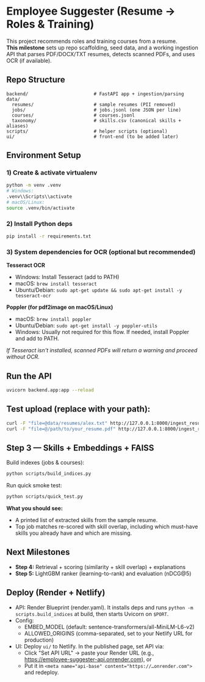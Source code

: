 # Employee Suggester (Resume → Roles & Training)

This project recommends roles and training courses from a resume.  
**This milestone** sets up repo scaffolding, seed data, and a working ingestion API that parses PDF/DOCX/TXT resumes, detects scanned PDFs, and uses OCR (if available).

## Repo Structure

```
backend/                        # FastAPI app + ingestion/parsing
data/
  resumes/                      # sample resumes (PII removed)
  jobs/                         # jobs.jsonl (one JSON per line)
  courses/                      # courses.jsonl
  taxonomy/                     # skills.csv (canonical skills + aliases)
scripts/                        # helper scripts (optional)
ui/                             # front-end (to be added later)
```

## Environment Setup

### 1) Create & activate virtualenv
```bash
python -m venv .venv
# Windows:
.venv\\Scripts\\activate
# macOS/Linux:
source .venv/bin/activate
```

### 2) Install Python deps
```bash
pip install -r requirements.txt
```

### 3) System dependencies for OCR (optional but recommended)

**Tesseract OCR**
- Windows: Install Tesseract (add to PATH)
- macOS: `brew install tesseract`
- Ubuntu/Debian: `sudo apt-get update && sudo apt-get install -y tesseract-ocr`

**Poppler (for pdf2image on macOS/Linux)**
- macOS: `brew install poppler`
- Ubuntu/Debian: `sudo apt-get install -y poppler-utils`
- Windows: Usually not required for this flow. If needed, install Poppler and add to PATH.

*If Tesseract isn't installed, scanned PDFs will return a warning and proceed without OCR.*

## Run the API
```bash
uvicorn backend.app:app --reload
```

## Test upload (replace with your path):
```bash
curl -F "file=@data/resumes/alex.txt" http://127.0.0.1:8000/ingest_resume
curl -F "file=@/path/to/your_resume.pdf" http://127.0.0.1:8000/ingest_resume
```

## Step 3 — Skills + Embeddings + FAISS

Build indexes (jobs & courses):
```bash
python scripts/build_indices.py
```

Run quick smoke test:
```bash
python scripts/quick_test.py
```

**What you should see:**
- A printed list of extracted skills from the sample resume.
- Top job matches re-scored with skill overlap, including which must-have skills you already have and which are missing.

## Next Milestones

- **Step 4:** Retrieval + scoring (similarity + skill overlap) + explanations  
- **Step 5:** LightGBM ranker (learning-to-rank) and evaluation (nDCG@5)

## Deploy (Render + Netlify)
- API: Render Blueprint (render.yaml). It installs deps and runs `python -m scripts.build_indices` at build, then starts Uvicorn on `$PORT`.
- Config:
  - EMBED_MODEL (default: sentence-transformers/all-MiniLM-L6-v2)
  - ALLOWED_ORIGINS (comma-separated, set to your Netlify URL for production)
- UI: Deploy `ui/` to Netlify. In the published page, set API via:
  - Click "Set API URL" → paste your Render URL (e.g., https://employee-suggester-api.onrender.com), or
  - Put it in `<meta name="api-base" content="https://…onrender.com">` and redeploy.
